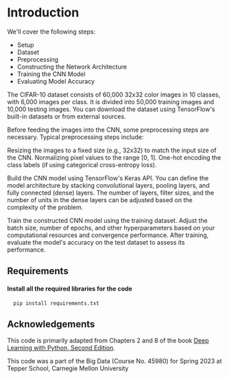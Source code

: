 
# Introduction

We'll cover the following steps:

- Setup
- Dataset
- Preprocessing
- Constructing the Network Architecture
- Training the CNN Model
- Evaluating Model Accuracy

The CIFAR-10 dataset consists of 60,000 32x32 color images in 10 classes, with 6,000 images per class. It is divided into 50,000 training images and 10,000 testing images. You can download the dataset using TensorFlow's built-in datasets or from external sources.

Before feeding the images into the CNN, some preprocessing steps are necessary. Typical preprocessing steps include:

Resizing the images to a fixed size (e.g., 32x32) to match the input size of the CNN.
Normalizing pixel values to the range [0, 1].
One-hot encoding the class labels (if using categorical cross-entropy loss).

Build the CNN model using TensorFlow's Keras API. You can define the model architecture by stacking convolutional layers, pooling layers, and fully connected (dense) layers. The number of layers, filter sizes, and the number of units in the dense layers can be adjusted based on the complexity of the problem.

Train the constructed CNN model using the training dataset. Adjust the batch size, number of epochs, and other hyperparameters based on your computational resources and convergence performance. After training, evaluate the model's accuracy on the test dataset to assess its performance.
## Requirements

#### Install all the required libraries for the code

```
  pip install requirements.txt
```

## Acknowledgements

This code is primarily adapted from Chapters 2 and 8 of the book [Deep Learning with Python, Second Edition](https://www.manning.com/books/deep-learning-with-python-second-edition?a_aid=keras&a_bid=76564dff).

This code was a part of the Big Data (Course No. 45980) for Spring 2023 at Tepper School, Carnegie Mellon University 
